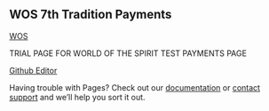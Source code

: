 ## WOS 7th Tradition Payments


[WOS](https://form.jotform.com/211286843478061)

TRIAL PAGE FOR WORLD OF THE SPIRIT TEST PAYMENTS PAGE


[Github Editor](https://github.com/matauranz/WOS_7th/edit/gh-pages/index.md)



Having trouble with Pages? Check out our [documentation](https://docs.github.com/categories/github-pages-basics/) or [contact support](https://support.github.com/contact) and we’ll help you sort it out.
